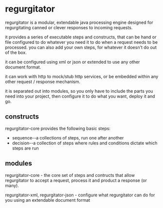 regurgitator
============
regurgitator is a modular, extendable java processing engine designed for regurgitating canned or clever responses to incoming requests.

it provides a series of executable steps and constructs, that can be hand or file configured to do whatever you need it to do when a request needs to be processed.
you can also add your own steps, for whatever it doesn't do out of the box.

it can be configured using xml or json or extended to use any other document format.

it can work with http to mock/stub http services, or be embedded within any other request / response mechanism.

it is separated out into modules, so you only have to include the parts you need into your project, then configure it to do what you want, deploy it and go.

constructs
----------

regurgitator-core provides the following basic steps:
- sequence--a collections of steps, run one after another
- decision--a collection of steps where rules and conditions dictate which steps are run

modules
-------

regurgitator-core - the core set of steps and contructs that allow regurgitator to accept a request, process it and product a response (or many).

regurgitator-xml, regurgitator-json - configure what regurgitator can do for you using an extendable document format